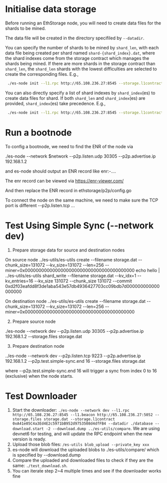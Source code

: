 # Initialise data storage

 Before running an EthStorage node, you will need to create data files for the shards to be mined. 
 
 The data file will be created in the directory specifiled by `--datadir`.
 
 You can specify the number of shards to be mined by `shard_len`, with each data file being created per shard named `shard-{shard_index}.dat`, where the shard indexes come from the storage contract which manages the shards being mined. If there are more shards in the storage contract than `shard_len`, the `shard_len` shards with the lowest difficulties are selected to create the corresponding files. E.g.,
```sh
 ./es-node init --l1.rpc http://65.108.236.27:8545 --storage.l1contract 0x43d6A8d89E99A6AfDe21E6778518394D8ba5aEc1 --storage.miner 0x0000000000000000000000000000000000001234 --shard_len 2 --datadir /root/es-data
```

 You can also directly specify a list of shard indexes by `shard_index`(es) to create data files for shard. If both `shard_len` and `shard_index`(es) are provided, `shard_index`(es) take precedence. E.g.,

```sh
 ./es-node init --l1.rpc http://65.108.236.27:8545 --storage.l1contract 0x43d6A8d89E99A6AfDe21E6778518394D8ba5aEc1 --storage.miner 0x0000000000000000000000000000000000001234 --shard_index 0 --shard_index 1 --datadir /root/es-data
```
# Run a bootnode

To config a bootnode, we need to find the ENR of the node via

./es-node --network $network --p2p.listen.udp 30305 --p2p.advertise.ip 192.168.1.2

and es-node should output an ENR record like enr:-....

The enr record can be viewed via https://enr-viewer.com/

And then replace the ENR record in ethstorage/p2p/config.go

To connect the node on the same machine, we need to make sure the TCP port is different
--p2p.listen.tcp ...

# Test Using Simple Sync (--network dev)

1. Prepare storage data for source and destination nodes

On source node
../es-utils/es-utils create --filename storage.dat --chunk_size=131072 --kv_size=131072 --len=256 --miner=0x0000000000000000000000000000000000000000
echo hello | ../es-utils/es-utils shard_write --filename storage.dat --kv_idx=1 --kv_entries=16 --kv_size 131072 --chunk_size 131072 --commit 0xd2f03eafdd8f3de1aba543e57db4936427703cc09bdb7d000000000000000000

On destination node
../es-utils/es-utils create --filename storage.dat --chunk_size=131072 --kv_size=131072 --len=256 --miner=0x0000000000000000000000000000000000000000

2. Prepare source node

./es-node --network dev --p2p.listen.udp 30305 --p2p.advertise.ip 192.168.1.2 --storage.files storage.dat

3. Prepare destination node

../es-node --network dev --p2p.listen.tcp 9223 --p2p.advertise.ip 192.168.1.2 --p2p.test.simple-sync.end 16 --storage.files storage.dat

where --p2p.test.simple-sync.end 16 will trigger a sync from index 0 to 16 (exclusive) when the node starts.

# Test Downloader

1. Start the downloader: `./es-node --network dev --l1.rpc http://65.108.236.27:8545 --l1.beacon http://65.108.236.27:5052 --storage.files storage.dat --storage.l1contract 0xA41e05C4a3Ed4E2c5971bB952d9753508d4dfFB4 --datadir ./database --download.start -2 --download.dump ../es-utils/compare`. We are using devnet6 for testing, and will update the RPC endpoint when the new version is ready.
2. Upload those blob files: `/es-utils blob_upload --private_key xxx`
3. es-node will download the uploaded blobs to ./es-utils/compare/ which is specified by --download.dump
4. Compare the uploaded and downloaded files to check if they are the same: `./test_download.sh`.
5. You can iterate step 2~4 multiple times and see if the downloader works fine
